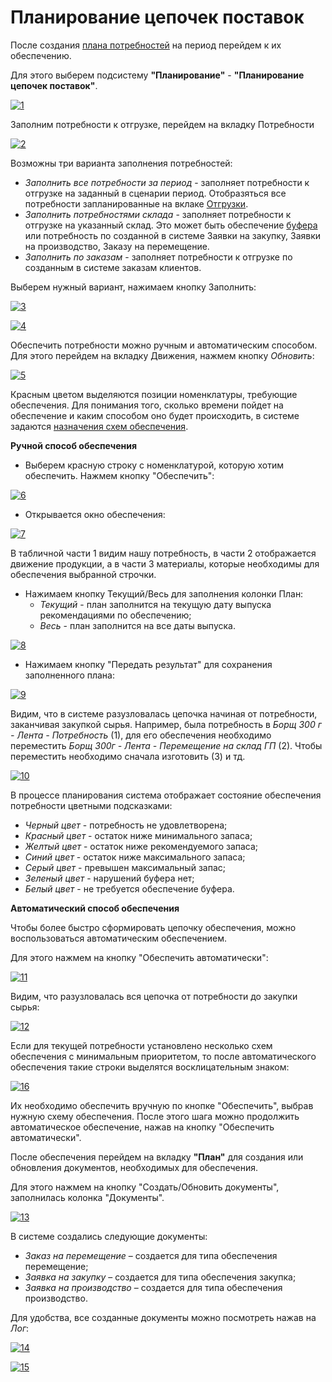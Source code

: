 # Планирование цепочек поставок

После создания [плана потребностей](../SCP/NeedsPlanning.md) на период перейдем к их обеспечению.

Для этого выберем подсистему **"Планирование"** - **"Планирование цепочек поставок"**.

[![1][1]][1]

Заполним потребности к отгрузке, перейдем на вкладку Потребности

[![2][2]][2]

Возможны три варианта заполнения потребностей:

- *Заполнить все потребности за период* - заполняет потребности к отгрузке на заданный в сценарии период. Отобразяться все потребности запланированные на вклаке [Отгрузки](../SCP/NeedsPlanning.md).
- *Заполнить потребностями склада* - заполняет потребности к отгрузке на указанный склад. Это может быть обеспечение [буфера](../Settings/SupplyChains/BufferSize.md) или потребность по созданной в системе Заявки на закупку, Заявки на производство, Заказу на перемещение.
- *Заполнить по заказам* - заполняет потребности к отгрузке по созданным в системе заказам клиентов.

Выберем нужный вариант, нажимаем кнопку Заполнить:

[![3][3]][3]

[![4][4]][4]

Обеспечить потребности можно ручным и автоматическим способом. Для этого перейдем на вкладку Движения, нажмем кнопку *Обновить*:

[![5][5]][5]

Красным цветом выделяются позиции номенклатуры, требующие обеспечения. Для понимания того, сколько времени пойдет на обеспечение и каким способом оно будет происходить, в системе задаются [назначения схем обеспечения](../Settings/SupplyChains/AssignmentSupportSchemes.md).

**Ручной способ обеспечения**

- Выберем красную строку с номенклатурой, которую хотим обеспечить. Нажмем кнопку "Обеспечить":

[![6][6]][6]

- Открывается окно обеспечения:

[![7][7]][7]

В табличной части 1 видим нашу потребность, в части 2 отображается движение продукции, а в части 3 материалы, которые необходимы для обеспечения выбранной строчки.

- Нажимаем кнопку Текущий/Весь для заполнения колонки План:
    - *Текущий* - план заполнится на текущую дату выпуска рекомендациями по обеспечению;
    - *Весь* - план заполнится на все даты выпуска.

[![8][8]][8]

- Нажимаем кнопку "Передать результат" для сохранения заполненного плана:

[![9][9]][9]

Видим, что в системе разузловалась цепочка начиная от потребности, заканчивая закупкой сырья.
Например, была потребность в *Борщ 300 г - Лента - Потребность* (1), для его обеспечения необходимо переместить *Борщ 300г - Лента - Перемещение на склад ГП* (2). Чтобы переместить необходимо сначала изготовить (3) и тд.

[![10][10]][10]

В процессе планирования система отображает состояние обеспечения потребности
цветными подсказками:

- *Черный цвет* - потребность не удовлетворена;
- *Красный цвет* - остаток ниже минимального запаса;
- *Желтый цвет* - остаток ниже рекомендуемого запаса;
- *Синий цвет* - остаток ниже максимального запаса;
- *Серый цвет* - превышен максимальный запас;
- *Зеленый цвет* - нарушений буфера нет;
- *Белый цвет* - не требуется обеспечение буфера.


**Автоматический способ обеспечения**

Чтобы более быстро сформировать цепочку обеспечения, можно воспользоваться автоматическим обеспечением.

Для этого нажмем на кнопку "Обеспечить автоматически":

[![11][11]][11]

Видим, что разузловалась вся цепочка от потребности до закупки сырья:

[![12][12]][12]

Если для текущей потребности установлено несколько схем обеспечения с минимальным приоритетом, то после автоматического обеспечения такие строки выделятся восклицательным знаком:

[![16][16]][16]

Их необходимо обеспечить вручную по кнопке "Обеспечить", выбрав нужную схему обеспечения. После этого шага можно продолжить автоматическое обеспечение, нажав на кнопку "Обеспечить автоматически".

После обеспечения перейдем на вкладку **"План"** для создания или обновления документов, необходимых для обеспечения.

Для этого нажмем на кнопку "Создать/Обновить документы", заполнилась колонка "Документы".

[![13][13]][13]

В системе создались следующие документы:

- *Заказ на перемещение* – создается для типа обеспечения перемещение;
- *Заявка на закупку* – создается для типа обеспечения закупка;
- *Заявка на производство* – создается для типа обеспечения производство.

Для удобства, все созданные документы можно посмотреть нажав на *Лог*:

[![14][14]][14]

[![15][15]][15]

[1]: SupplyChainPlanning.assets/1.png
[2]: SupplyChainPlanning.assets/2.png
[3]: SupplyChainPlanning.assets/3.png
[4]: SupplyChainPlanning.assets/4.png
[5]: SupplyChainPlanning.assets/5.png
[6]: SupplyChainPlanning.assets/6.png
[7]: SupplyChainPlanning.assets/7.png
[8]: SupplyChainPlanning.assets/8.png
[9]: SupplyChainPlanning.assets/9.png
[10]: SupplyChainPlanning.assets/10.png
[11]: SupplyChainPlanning.assets/11.png
[12]: SupplyChainPlanning.assets/12.png
[13]: SupplyChainPlanning.assets/13.png
[14]: SupplyChainPlanning.assets/14.png
[15]: SupplyChainPlanning.assets/15.png
[16]: SupplyChainPlanning.assets/16.png
